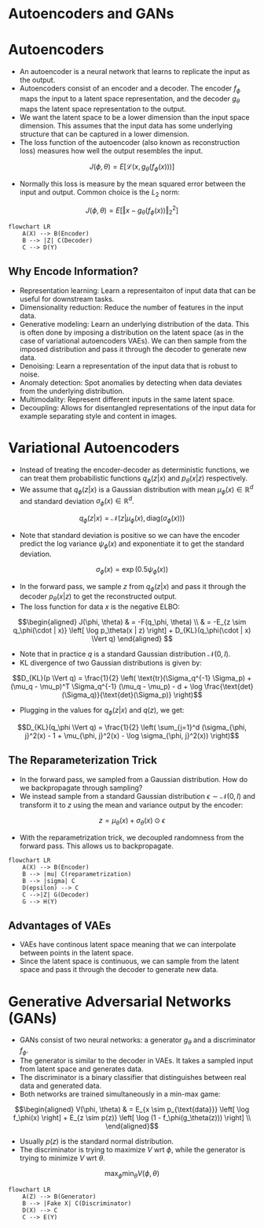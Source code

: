 Autoencoders and GANs
==============
# Autoencoders
* An autoencoder is a neural network that learns to replicate the input as the output. 
* Autoencoders consist of an encoder and a decoder. The encoder $f_\phi$ maps the input to a latent space representation, and the decoder $g_\theta$ maps the latent space representation to the output.
* We want the latent space to be a lower dimension than the input space dimension. This assumes that the input data has some underlying structure that can be captured in a lower dimension.
* The loss function of the autoencoder (also known as reconstruction loss) measures how well the output resembles the input. 
```math
J(\phi, \theta) = E[ \mathcal{L}(x, g_\theta(f_\phi(x)))]
```
* Normally this loss is measure by the mean squared error between the input and output. Common choice is the $L_2$ norm:
```math
J(\phi, \theta) = E[ \Vert x - g_\theta(f_\phi(x)) \Vert_2^2]
```
```mermaid
flowchart LR
    A(X) --> B(Encoder)
    B --> |Z| C(Decoder)
    C --> D(Y)
```

## Why Encode Information?
* Representation learning: Learn a representaiton of input data that can be useful for downstream tasks.
* Dimensionality reduction: Reduce the number of features in the input data.
* Generative modeling: Learn an underlying distribution of the data. This is often done by imposing a distribution on the latent space (as in the case of variational autoencoders VAEs). We can then sample from the imposed distribution and pass it through the decoder to generate new data.
* Denoising: Learn a representation of the input data that is robust to noise.
* Anomaly detection: Spot anomalies by detecting when data deviates from the underlying distribution.
* Multimodality: Represent different inputs in the same latent space. 
* Decoupling: Allows for disentangled representations of the input data for example separating style and content in images. 


# Variational Autoencoders
* Instead of treating the encoder-decoder as deterministic functions, we can treat them probabilistic functions $q_\phi(z | x)$ and $p_\theta(x | z)$ respectively.
* We assume that $q_\phi(z | x)$ is a Gaussian distribution with mean $\mu_\phi(x) \in \mathbb{R}^d$ and standard deviation $\sigma_\phi(x) \in \mathbb{R}^d$.
```math
q_\phi(z | x) = \mathcal{N}(z | \mu_\phi(x), \text{diag}(\sigma_\phi(x)))
```
* Note that standard deviation is positive so we can have the encoder predict the log variance $\psi_\phi(x)$ and exponentiate it to get the standard deviation. 
```math
\sigma_\phi(x) = \exp(0.5 \psi_\phi(x))
```
* In the forward pass, we sample $z$ from $q_\phi(z | x)$ and pass it through the decoder $p_\theta(x | z)$ to get the reconstructed output.
* The loss function for data $x$ is the negative ELBO:
```math 
\begin{aligned}
J(\phi, \theta) & = -F(q_\phi, \theta) \\
    & = -E_{z \sim q_\phi(\cdot | x)} \left[ \log p_\theta(x | z) \right] + D_{KL}(q_\phi(\cdot | x) \Vert q) 
\end{aligned}      
```
* Note that in practice $q$ is a standard Gaussian distribution $\mathcal{N}(0, I)$.
* KL divergence of two Gaussian distributions is given by:
```math
D_{KL}(p \Vert q) = \frac{1}{2} \left( \text{tr}(\Sigma_q^{-1} \Sigma_p) + (\mu_q - \mu_p)^T \Sigma_q^{-1} (\mu_q - \mu_p) - d + \log \frac{\text{det}(\Sigma_q)}{\text{det}(\Sigma_p)} \right)
```
* Plugging in the values for $q_\phi(z | x)$ and $q(z)$, we get:
```math
D_{KL}(q_\phi \Vert q) = \frac{1}{2} \left( \sum_{j=1}^d (\sigma_{\phi, j}^2(x) - 1 + \mu_{\phi, j}^2(x) - \log \sigma_{\phi, j}^2(x))  \right)
```

## The Reparameterization Trick
* In the forward pass, we sampled from a Gaussian distribution. How do we backpropagate through sampling?
* We instead sample from a standard Gaussian distribution $\epsilon \sim \mathcal{N}(0, I)$ and transform it to $z$ using the mean and variance output by the encoder:
```math
z = \mu_\theta(x) + \sigma_\theta(x) \odot \epsilon
```
* With the reparametrization trick, we decoupled randomness from the forward pass. This allows us to backpropagate.

```mermaid
flowchart LR
    A(X) --> B(Encoder)
    B --> |mu| C(reparametrization)
    B --> |sigma| C
    D(epsilon) --> C 
    C -->|Z| G(Decoder)
    G --> H(Y)
```

## Advantages of VAEs
* VAEs have continous latent space meaning that we can interpolate between points in the latent space. 
* Since the latent space is continuous, we can sample from the latent space and pass it through the decoder to generate new data. 

# Generative Adversarial Networks (GANs)
* GANs consist of two neural networks: a generator $g_\theta$ and a discriminator $f_\phi$. 
* The generator is similar to the decoder in VAEs. It takes a sampled input from latent space and generates data.
* The discriminator is a binary classifier that distinguishes between real data and generated data.
* Both networks are trained simultaneously in a min-max game:
```math
\begin{aligned}
V(\phi, \theta) & = E_{x \sim p_{\text{data}}} \left[ \log f_\phi(x) \right] + E_{z \sim p(z)} \left[ \log (1 - f_\phi(g_\theta(z))) \right] \\
\end{aligned}
```
* Usually $p(z)$ is the standard normal distribution.
* The discriminator is trying to maximize $V$ wrt $\phi$, while the generator is trying to minimize $V$ wrt $\theta$.
```math
\max_\phi \min_\theta V(\phi, \theta)
```
```mermaid
flowchart LR
    A(Z) --> B(Generator)
    B --> |Fake X| C(Discriminator)
    D(X) --> C
    C --> E(Y)
```


